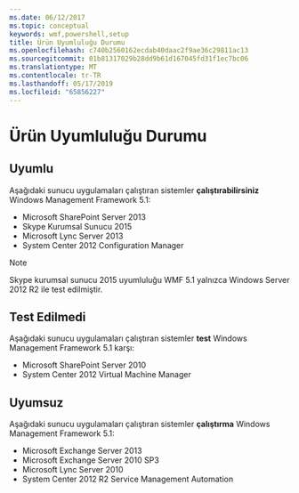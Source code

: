 ```yaml
---
ms.date: 06/12/2017
ms.topic: conceptual
keywords: wmf,powershell,setup
title: Ürün Uyumluluğu Durumu
ms.openlocfilehash: c740b2560162ecdab40daac2f9ae36c29811ac13
ms.sourcegitcommit: 01b81317029b28dd9b61d167045fd31f1ec7bc06
ms.translationtype: MT
ms.contentlocale: tr-TR
ms.lasthandoff: 05/17/2019
ms.locfileid: "65856227"
---
```

# <a name="product-compatibility-status"></a>Ürün Uyumluluğu Durumu

## <a name="compatible"></a>Uyumlu

Aşağıdaki sunucu uygulamaları çalıştıran sistemler **çalıştırabilirsiniz** Windows Management Framework 5.1:

- Microsoft SharePoint Server 2013
- Skype Kurumsal Sunucu 2015
- Microsoft Lync Server 2013
- System Center 2012 Configuration Manager

> [!NOTE]
> Skype kurumsal sunucu 2015 uyumluluğu WMF 5.1 yalnızca Windows Server 2012 R2 ile test edilmiştir.

## <a name="not-tested"></a>Test Edilmedi

Aşağıdaki sunucu uygulamaları çalıştıran sistemler **test** Windows Management Framework 5.1 karşı:

- Microsoft SharePoint Server 2010
- System Center 2012 Virtual Machine Manager

## <a name="incompatible"></a>Uyumsuz

Aşağıdaki sunucu uygulamaları çalıştıran sistemler **çalıştırma** Windows Management Framework 5.1:

- Microsoft Exchange Server 2013
- Microsoft Exchange Server 2010 SP3
- Microsoft Lync Server 2010
- System Center 2012 R2 Service Management Automation
